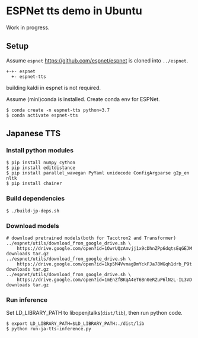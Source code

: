 # ESPNet tts demo in Ubuntu

Work in progress.

## Setup

Assume `espnet` https://github.com/espnet/espnet is cloned into `../espnet`.

```
+-+- espnet
  +- espnet-tts
```

building kaldi in espnet is not required.

Assume (mini)conda is installed.
Create conda env for ESPNet.

```
$ conda create -n espnet-tts python=3.7
$ conda activate espnet-tts
```

## Japanese TTS

### Install python modules

```
$ pip install numpy cython
$ pip install editdistance
$ pip install parallel_wavegan PyYaml unidecode ConfigArgparse g2p_en nltk
$ pip install chainer
```

### Build dependencies

```
$ ./build-jp-deps.sh
```

### Download models

```
# download pretrained models(both for Tacotron2 and Transformer)
../espnet/utils/download_from_google_drive.sh \
    https://drive.google.com/open?id=1OwrUQzAmvjj1x9cDhnZPp6dqtsEqGEJM downloads tar.gz
../espnet/utils/download_from_google_drive.sh \
    https://drive.google.com/open?id=1kp5M4VvmagDmYckFJa78WGqh1drb_P9t downloads tar.gz
../espnet/utils/download_from_google_drive.sh \
    https://drive.google.com/open?id=1mEnZfBKqA4eT6Bn0eRZuP6lNzL-IL3VD downloads tar.gz
```

### Run inference

Set LD_LIBRARY_PATH to libopenjtalks(`dist/lib`), then run python code.

```
$ export LD_LIBRARY_PATH=$LD_LIBRARY_PATH:./dist/lib
$ python run-ja-tts-inference.py
```
